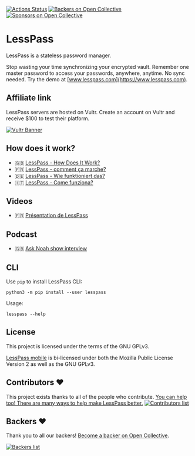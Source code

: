 [![Actions Status](https://github.com/lesspass/lesspass/workflows/test/badge.svg)](https://github.com/lesspass/lesspass/actions) [![Backers on Open Collective](https://opencollective.com/lesspass/backers/badge.svg)](CONTRIBUTING.md#backers) [![Sponsors on Open Collective](https://opencollective.com/lesspass/sponsors/badge.svg)](CONTRIBUTING.md#sponsors)

# LessPass

LessPass is a stateless password manager.

Stop wasting your time synchronizing your encrypted vault. Remember one master password to access your passwords, anywhere, anytime. No sync needed. Try the demo at [www.lesspass.com](https://www.lesspass.com).

## Affiliate link

LessPass servers are hosted on Vultr. Create an account on Vultr and receive \$100 to test their platform.

[![Vultr Banner](https://www.vultr.com/media/banners/banner_728x90.png)](https://www.vultr.com/?ref=6830452)

## How does it work?

- :gb: [LessPass - How Does It Work?](https://blog.lesspass.com/lesspass-how-it-works-dde742dd18a4#.vbgschksh)
- :fr: [LessPass - comment ça marche?](https://blog.lesspass.com/lesspass-comment-%C3%A7a-marche-9f1201fffda5#.yjmd1bcad)
- :de: [LessPass - Wie funktioniert das?](https://blog.lesspass.com/lesspass-wie-funktioniert-das-9483e5fc2c09)
- :it: [LessPass - Come funziona?](https://blog.lesspass.com/lesspass-come-funziona-5d1785b4a564)

## Videos

- :fr: [Présentation de LessPass](https://www.youtube.com/watch?v=ha9jJJAjHq4)

## Podcast

- :gb: [Ask Noah show interview](https://podcast.asknoahshow.com/114)

## CLI

Use `pip` to install LessPass CLI:

    python3 -m pip install --user lesspass

Usage:

    lesspass --help

## License

This project is licensed under the terms of the GNU GPLv3.

[LessPass mobile](https://github.com/lesspass/lesspass/tree/master/mobile) is bi-licensed under both the Mozilla Public License Version 2 as well as the GNU GPLv3.

## Contributors :heart:

This project exists thanks to all of the people who contribute. [You can help too! There are many ways to help make LessPass better.](CONTRIBUTING.md)
[![Contributors list](https://opencollective.com/lesspass/contributors.svg?width=890)](https://github.com/lesspass/lesspass/graphs/contributors)

## Backers :heart:

Thank you to all our backers! [Become a backer on Open Collective](https://opencollective.com/lesspass#backer).

<a href="https://opencollective.com/lesspass#backers" target="_blank">![Backers list](https://opencollective.com/lesspass/backers.svg?width=890)</a>
